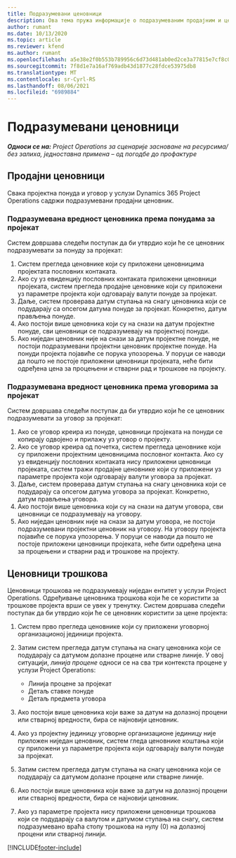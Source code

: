 ```yaml
---
title: Подразумевани ценовници
description: Ова тема пружа информације о подразумеваним продајним и ценовницима трошкова у услузи Project Operations.
author: rumant
ms.date: 10/13/2020
ms.topic: article
ms.reviewer: kfend
ms.author: rumant
ms.openlocfilehash: a5e38e2f0b553b789956c6d73d481ab0ed2ce3a77815e7cf8c058a0b4666c558
ms.sourcegitcommit: 7f8d1e7a16af769adb43d1877c28fdce53975db8
ms.translationtype: MT
ms.contentlocale: sr-Cyrl-RS
ms.lasthandoff: 08/06/2021
ms.locfileid: "6989884"
---
```

# <a name="default-price-lists"></a>Подразумевани ценовници

_**Односи се на:** Project Operations за сценарије засноване на ресурсима/без залиха, једноставна примена – од погодбе до профактуре_

## <a name="sales-price-lists"></a>Продајни ценовници

Свака пројектна понуда и уговор у услузи Dynamics 365 Project Operations садржи подразумевани продајни ценовник. 

### <a name="price-list-default-on-project-quotes"></a>Подразумевана вредност ценовника према понудама за пројекат
Систем довршава следећи поступак да би утврдио који ће се ценовник подразумевати за понуду за пројекат:

1. Систем прегледа ценовнике који су приложени ценовницима пројектата пословних контаката. 
2. Ако су уз евиденцију пословних контаката приложени ценовници пројеката, систем прегледа продајне ценовнике који су приложени уз параметре пројекта који одговарају валути понуде за пројекат.
3. Даље, систем проверава датум ступања на снагу ценовника који се подударају са опсегом датума понуде за пројекат. Конкретно, датум прављења понуде.
4. Ако постоји више ценовника који су на снази на датум пројектне понуде, сви ценовници се подразумевају на пројектној понуди.
5. Ако ниједан ценовник није на снази за датум пројектне понуде, не постоји подразумевани пројектни ценовник пројектне понуде. На понуди пројекта појавиће се порука упозорења. У поруци се наводи да пошто не постоје приложени ценовници пројеката, неће бити одређена цена за процењени и стварни рад и трошкове на пројекту.

### <a name="price-list-default-on-project-contracts"></a>Подразумевана вредност ценовника према уговорима за пројекат 
Систем довршава следећи поступак да би утврдио који ће се ценовник подразумевати за уговор за пројекат:

1. Ако се уговор креира из понуде, ценовници пројеката на понуди се копирају одвојено и прилажу уз уговор о пројекту.
2. Ако се уговор креира од почетка, систем прегледа ценовнике који су приложени пројектним ценовницима пословног контакта. Ако су уз евиденцију пословних контаката нису приложени ценовници пројеката, систем тражи продајне ценовнике који су приложени уз параметре пројекта који одговарају валути уговора за пројекат.
4. Даље, систем проверава датум ступања на снагу ценовника који се подударају са опсегом датума уговора за пројекат. Конкретно, датум прављења уговора.
5. Ако постоји више ценовника који су на снази на датум уговора, сви ценовници се подразумевају на уговору.
6. Ако ниједан ценовник није на снази за датум уговора, не постоји подразумевани пројектни ценовник на уговору. На уговору пројекта појавиће се порука упозорења. У поруци се наводи да пошто не постоје приложени ценовници пројеката, неће бити одређена цена за процењени и стварни рад и трошкове на пројекту.

## <a name="cost-price-lists"></a>Ценовници трошкова

Ценовници трошкова не подразумевају ниједан ентитет у услузи Project Operations. Одређивање ценовника трошкова који ће се користити за трошкове пројекта врши се увек у тренутку. Систем довршава следећи поступак да би утврдио који ће се ценовник користити за цене пројекта:

1. Систем прво прегледа ценовнике који су приложени уговорној организационој јединици пројекта.
2. Затим систем прегледа датум ступања на снагу ценовника који се подударају са датумом долазне процене или стварне линије. У овој ситуацији, *линија процене* односи се на сва три контекста процене у услузи Project Operations:

    - Линија процене за пројекат
    - Детаљ ставке понуде
    - Детаљ предмета уговора
  
3. Ако постоји више ценовника који важе за датум на долазној процени или стварној вредности, бира се најновији ценовник.
4. Ако уз пројектну јединицу уговорне организационе јединицу није приложен ниједан ценовник, систем гледа ценовнике коштања који су приложени уз параметре пројекта који одговарају валути понуде за пројекат.
5. Затим систем прегледа датум ступања на снагу ценовника који се подударају са датумом долазне процене или стварне линије. 
6. Ако постоји више ценовника који важе за датум на долазној процени или стварној вредности, бира се најновији ценовник.
7. Ако уз параметре пројекта нису приложени ценовници трошкова који се подударају са валутом и датумом ступања на снагу, систем подразумевано враћа стопу трошкова на нулу (0) на долазној процени или стварној линији.


[!INCLUDE[footer-include](../includes/footer-banner.md)]